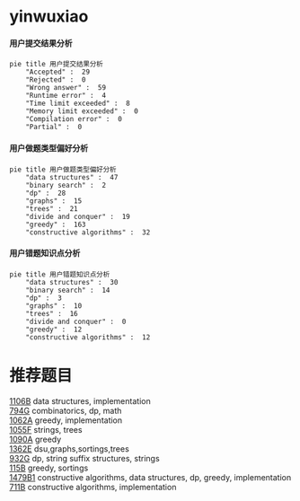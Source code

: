# yinwuxiao

<!-- tabs:start -->



#### **用户提交结果分析**

```mermaid
pie title 用户提交结果分析
    "Accepted" :  29
    "Rejected" :  0
    "Wrong answer" :  59
    "Runtime error" :  4
    "Time limit exceeded" :  8
    "Memory limit exceeded" :  0
    "Compilation error" :  0
    "Partial" :  0
```

#### **用户做题类型偏好分析**

```mermaid
pie title 用户做题类型偏好分析
    "data structures" :  47
    "binary search" :  2
    "dp" :  28
    "graphs" :  15
    "trees" :  21
    "divide and conquer" :  19
    "greedy" :  163
    "constructive algorithms" :  32
```
#### **用户错题知识点分析**

```mermaid
pie title 用户错题知识点分析
    "data structures" :  30
    "binary search" :  14
    "dp" :  3
    "graphs" :  10
    "trees" :  16
    "divide and conquer" :  0
    "greedy" :  12
    "constructive algorithms" :  12
```



<!-- tabs:end -->
# 推荐题目
[1106B](https://codeforces.com/contest/1106/problem/B)		data structures,
                        implementation		  
[794G](https://codeforces.com/contest/794/problem/G)		combinatorics,
                        dp,
                        math		  
[1062A](https://codeforces.com/contest/1062/problem/A)		greedy,
                        implementation		  
[1055F](https://codeforces.com/contest/1055/problem/F)		strings,
                        trees		  
[1090A](https://codeforces.com/contest/1090/problem/A)		greedy		  
[1362E](https://codeforces.com/contest/1362/problem/E)		dsu,graphs,sortings,trees		  
[932G](https://codeforces.com/contest/932/problem/G)		dp,
                        string suffix structures,
                        strings		  
[115B](https://codeforces.com/contest/115/problem/B)		greedy,
                        sortings		  
[1479B1](https://codeforces.com/contest/1479B/problem/1)		constructive algorithms,
                        data structures,
                        dp,
                        greedy,
                        implementation		  
[711B](https://codeforces.com/contest/711/problem/B)		constructive algorithms,
                        implementation		  
